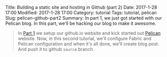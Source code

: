 Title: Building a static site and hosting in Github (part 2)
Date: 2017-1-28 17:00
Modified: 2017-1-28 17:00
Category: tutorial
Tags: tutorial, pelican
Slug: pelican-github-part2
Summary: In part 1, we just got started with our Pelican blog. In this part, we'll be hacking our blog to make it awesome.

> In [Part 1] we setup our github.io website and kick started out [Pelican] website. Now, in this second tutorial, we'll configure Fabric and Pelican configuration and when it's all done, we'll create blog post. And push it to github `source` branch.

   [virtualenv]: <http://docs.python-guide.org/en/latest/dev/virtualenvs/>
   [Setup github.io]: <https://pages.github.com/>
   [Install Git VCS]: <#>
   [Install Markdown]: <#>
   [Install Python]: <#>
   [Setup Github account]: <#>
   [Setup github.io page]: <#>
   [A code editor]: <#>
   [Pelican]: <#>
   [here]: <#>
   [.gitignore]: <https://raw.githubusercontent.com/girisagar46/girisagar46.github.io/source/.gitignore>
   [markdown]: <https://guides.github.com/features/mastering-markdown/>
   [Part 1]: <#>